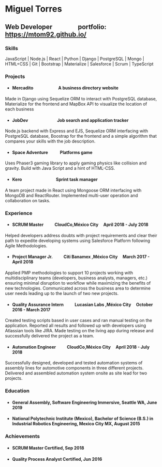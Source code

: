 # Miguel Torres            
## Web Developer  &nbsp; &nbsp; &nbsp; &nbsp; &nbsp; &nbsp; &nbsp; &nbsp;   portfolio: https://mtom92.github.io/

### Skills
JavaScript  |   Node.js  |  React  |  Python  |  Django  |  PostgreSQL  |  Mongo  |  HTML+CSS  |  Git  |  Bootstrap  |  Materialize  |  Salesforce  |  Scrum  | TypeScript

### Projects
* #### Mercadito  &nbsp; &nbsp; &nbsp; &nbsp; &nbsp; &nbsp; &nbsp; &nbsp; &nbsp; &nbsp; &nbsp; &nbsp;  A business directory website 

Made in Django using Sequelize ORM to interact with PostgreSQL database, Materialize for the frontend and MapBox API to visualize the location of each business

* #### JobDev &nbsp; &nbsp; &nbsp; &nbsp; &nbsp; &nbsp; &nbsp; &nbsp; &nbsp; &nbsp; &nbsp; &nbsp; &nbsp; &nbsp; Job search and application tracker  

Node.js backend with Express and EJS, Sequelize ORM interfacing with PostgreSQL database, Boostrap for the frontend and a simple algorithm that compares your skills with the job description. 

* #### Space Adventure     &nbsp; &nbsp; &nbsp; &nbsp;  &nbsp; &nbsp;Platforms game 

Uses Phaser3 gaming library to apply gaming physics like collision and gravity. Build with Java Script and a hint of HTML-CSS.

* #### Kero    &nbsp; &nbsp; &nbsp; &nbsp; &nbsp; &nbsp; &nbsp; &nbsp; &nbsp; &nbsp; &nbsp; &nbsp; &nbsp; &nbsp; &nbsp; &nbsp;  &nbsp;Sprint task manager  

A team project made in React using Mongoose ORM interfacing with MongoDB and ReactRouter. Implemented multi-user operation and collaboration on tasks.

### Experience

* #### SCRUM Master &nbsp; &nbsp; &nbsp; &nbsp; &nbsp; CloudCo,México City &nbsp; &nbsp; April 2018 - July 2018 

Helped developers address doubts with project requirements and clear their path to expedite developing systems using Salesforce Platform following Agile Methodologies.


* #### Project Manager Jr.  &nbsp; &nbsp; &nbsp; &nbsp; &nbsp; Citi Banamex ,México City &nbsp; &nbsp; March 2017 - April 2018  

Applied PMP methodologies to support 10 projects working with multidisciplinary teams (developers, business analysts, managers, etc.) ensuring minimal disruption to workflow while maximizing the benefits of new technologies. Communicated across the business area to determine user needs leading up to the launch of two new projects.  

* #### Quality Assurance Intern  &nbsp; &nbsp; &nbsp; &nbsp; &nbsp; Lucasian Labs ,México City &nbsp; &nbsp; October 2016 - March 2017 

Created testing scripts based in user cases and ran manual testing on the application. Reported all results and followed up with developers using Atlassian tools like JIRA. Made testing on the living app during release and successfully delivered the project as a team.

* #### Automation Engineer  &nbsp; &nbsp; &nbsp; &nbsp; &nbsp; CloudCo,México City &nbsp; &nbsp; April 2018 - July 2018 

Successfully designed, developed and tested automation systems of assembly lines for automotive components in three different projects. Delivered and assembled automation system onsite as site lead for two projects. 

### Education

* #### General Assembly, Software Engineering Immersive, Seattle WA, June 2019
* #### National Polytechnic Institute (Mexico), Bachelor of Science (B.S.) in Industrial Robotics Engineering, Mexico City MX, August 2015  

### Achievements

* #### SCRUM Master Certified, Sep 2018

* #### Quality Process Analyst Certified, Jun 2016 
